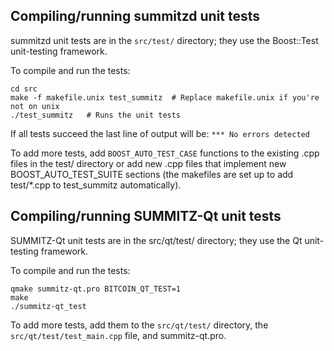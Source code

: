 Compiling/running summitzd unit tests
------------------------------------

summitzd unit tests are in the `src/test/` directory; they
use the Boost::Test unit-testing framework.

To compile and run the tests:

	cd src
	make -f makefile.unix test_summitz  # Replace makefile.unix if you're not on unix
	./test_summitz   # Runs the unit tests

If all tests succeed the last line of output will be:
`*** No errors detected`

To add more tests, add `BOOST_AUTO_TEST_CASE` functions to the existing
.cpp files in the test/ directory or add new .cpp files that
implement new BOOST_AUTO_TEST_SUITE sections (the makefiles are
set up to add test/*.cpp to test_summitz automatically).


Compiling/running SUMMITZ-Qt unit tests
---------------------------------------

SUMMITZ-Qt unit tests are in the src/qt/test/ directory; they
use the Qt unit-testing framework.

To compile and run the tests:

	qmake summitz-qt.pro BITCOIN_QT_TEST=1
	make
	./summitz-qt_test

To add more tests, add them to the `src/qt/test/` directory,
the `src/qt/test/test_main.cpp` file, and summitz-qt.pro.
